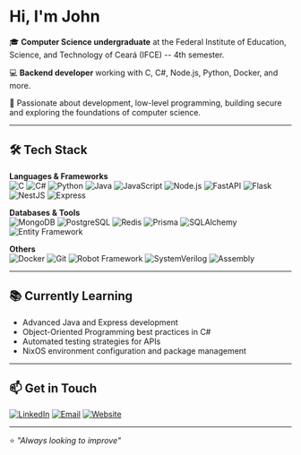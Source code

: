 # Hi, I'm John
🎓 **Computer Science undergraduate** at the Federal Institute of Education, Science, and Technology of Ceará (IFCE) -- 4th semester.

💻 **Backend developer** working with C, C#, Node.js, Python, Docker, and more.  

🚀 Passionate about development, low-level programming, building secure and exploring the foundations of computer science.


---

## 🛠 Tech Stack

**Languages & Frameworks**  
![C](https://img.shields.io/badge/C-00599C?logo=c&logoColor=white)
![C#](https://img.shields.io/badge/C%23-239120?logo=csharp&logoColor=white)
![Python](https://img.shields.io/badge/Python-3776AB?logo=python&logoColor=white)
![Java](https://img.shields.io/badge/Java-007396?logo=java&logoColor=white)
![JavaScript](https://img.shields.io/badge/JavaScript-F7DF1E?logo=javascript&logoColor=black)
![Node.js](https://img.shields.io/badge/Node.js-339933?logo=node.js&logoColor=white)
![FastAPI](https://img.shields.io/badge/FastAPI-009688?logo=fastapi&logoColor=white)
![Flask](https://img.shields.io/badge/Flask-000000?logo=flask&logoColor=white)
![NestJS](https://img.shields.io/badge/NestJS-E0234E?logo=nestjs&logoColor=white)
![Express](https://img.shields.io/badge/Express-000000?logo=express&logoColor=white)

**Databases & Tools**  
![MongoDB](https://img.shields.io/badge/MongoDB-47A248?logo=mongodb&logoColor=white)
![PostgreSQL](https://img.shields.io/badge/PostgreSQL-4169E1?logo=postgresql&logoColor=white)
![Redis](https://img.shields.io/badge/Redis-DC382D?logo=redis&logoColor=white)
![Prisma](https://img.shields.io/badge/Prisma-2D3748?logo=prisma&logoColor=white)
![SQLAlchemy](https://img.shields.io/badge/SQLAlchemy-336791?logo=python&logoColor=white)
![Entity Framework](https://img.shields.io/badge/Entity_Framework-000?logo=.net&logoColor=white&color=blue)

**Others**  
![Docker](https://img.shields.io/badge/Docker-2496ED?logo=docker&logoColor=white)
![Git](https://img.shields.io/badge/Git-F05032?logo=git&logoColor=white)
![Robot Framework](https://img.shields.io/badge/Robot_Framework-000000?logo=robotframework&logoColor=white)
![SystemVerilog](https://img.shields.io/badge/SystemVerilog-FF5722?logo=verilog&logoColor=white)
![Assembly](https://img.shields.io/badge/Assembly-0071C5?logo=intel&logoColor=white)

---

## 📚 Currently Learning

- Advanced Java and Express development  
- Object-Oriented Programming best practices in C#  
- Automated testing strategies for APIs
- NixOS environment configuration and package management  

---

## 📫 Get in Touch

[![LinkedIn](https://img.shields.io/badge/LinkedIn-0A66C2?logo=linkedin&logoColor=white)](https://www.linkedin.com/in/jonatas-cleyton-fonseca-325121292?utm_source=share&utm_campaign=share_via&utm_content=profile&utm_medium=android_app)
[![Email](https://img.shields.io/badge/Email-D14836?logo=gmail&logoColor=white)](mailto:jonatascleytonf@gmail.com)
[![Website](https://img.shields.io/badge/Website-000000?logo=About.me&logoColor=white)](https://jojonatascoelho.github.io/)

---
⭐ *"Always looking to improve"*
<!---
deaddanone/deaddanone is a ✨ special ✨ repository because its `README.md` (this file) appears on your GitHub profile.
You can click the Preview link to take a look at your changes.
--->
